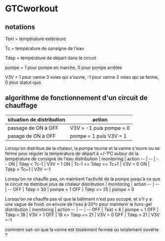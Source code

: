 # GTCworkout

## notations

Text = température extérieure

Tc = température de consigne de l'eau

Tdep = température de départ dans le circuit

pompe = 1 pour pompe en marche, 0 pour pompe arrêtée

V3V = 1 pour vanne 3 voies qui s'ouvre, -1 pour vanne 3 voies qui se ferme, 0 pour statut-quo

## algorithme de fonctionnement d'un circuit de chauffage

situation de distribution | action
-- | --
passage de ON à OFF | V3V = -1 puis pompe = 0
pasage de ON à OFF | pompe = 1 puis V3V = 1

Lorsqu'on distribue de la chaleur, la pompe tourne et la vanne s'ouvre ou se ferme pour réguler la température de départ à +/-1°C autour de la température de consigne de l'eau 
distribution | monitoring | action
-- | -- | --
ON | Tdep < Tc-1 | V3V = 1
ON | Tc-1 <= Tdep <= Tc+1 | V3V = 0
ON | Tdep > Tc+1 | V3V =-1

Lorsqu'on ne chauffe pas, on maintient l'activité de la pompe jusqu'à ce que le circuit ne distribue plus de chaleur 
distribution | monitoring | action
-- | -- | --
OFF | Tdep > 30 | pompe = 1
OFF | Tdep <= 25 | pompe = 0 

Lorsqu'on ne chauffe pas et que le bâtiment n'est pas occupé, et s'il y a une vague de froid, on envoie de l'eau à 20°c pour maintenir le hors-gel
distribution | monitoring | action
-- | -- | -- 
OFF | Text < 4 | pompe = 1
OFF | Tdep < 19 | V3V = 1
OFF | 19 <= Tdep <= 21 | V3V = 0
OFF | Tdep > 21 | V3V =-1


comment sait-on que la vanne est totalement fermée ou totalement ouverte ?

